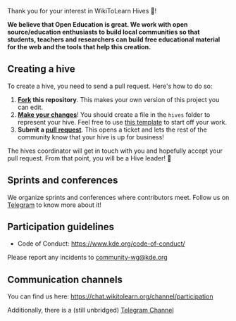 
Thank you for your interest in WikiToLearn Hives :tada:!

**We believe that Open Education is great. We work with open source/education enthusiasts to build local communities so that students, teachers and researchers can build free educational material for the web and the tools that help this creation.**

## Creating a hive

To create a hive, you need to send a pull request. Here's how to do so:

1. **[Fork](https://help.github.com/articles/fork-a-repo/) this repository**. This makes your own version of this project you can edit.
2. **[Make your changes](https://guides.github.com/activities/forking/#making-changes)**! You should create a file in the `hives` folder to represent your hive. Feel free to use [this template](https://github.com/WikiToLearn/Hives-Network/blob/master/hives/000-Sample.md) to start off your work.
3. **Submit a [pull request](https://help.github.com/articles/proposing-changes-to-a-project-with-pull-requests/)**. This opens a ticket and lets the rest of the community know that your hive is up for business!

The hives coordinator will get in touch with you and hopefully accept your pull request. From that point, you will be a Hive leader! :tada:

## Sprints and conferences

We organize sprints and conferences where contributors meet. Follow us on [Telegram](https://t.me/WikiToLearnNews) to know more about it!

## Participation guidelines

* Code of Conduct: https://www.kde.org/code-of-conduct/

Please report any incidents to [community-wg@kde.org](mailto:community-wg@kde.org)

## Communication channels

You can find us here: https://chat.wikitolearn.org/channel/participation

Additionally, there is a (still unbridged) [Telegram Channel](https://t.me/joinchat/AAAAAAu6EZYANThT_KmRoA)
